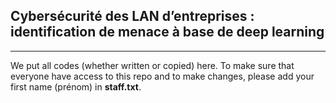 ## Cybersécurité des LAN d’entreprises : identification de menace à base de deep learning

---

We put all codes (whether written or copied) here. To make sure that everyone have access to this repo and to make changes, please add your first name (prénom) in **staff.txt**.
